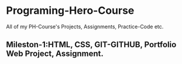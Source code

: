 # Programing-Hero-Course
All of my PH-Course's Projects, Assignments, Practice-Code etc.

## Mileston-1:HTML, CSS, GIT-GITHUB, Portfolio Web Project, Assignment.
